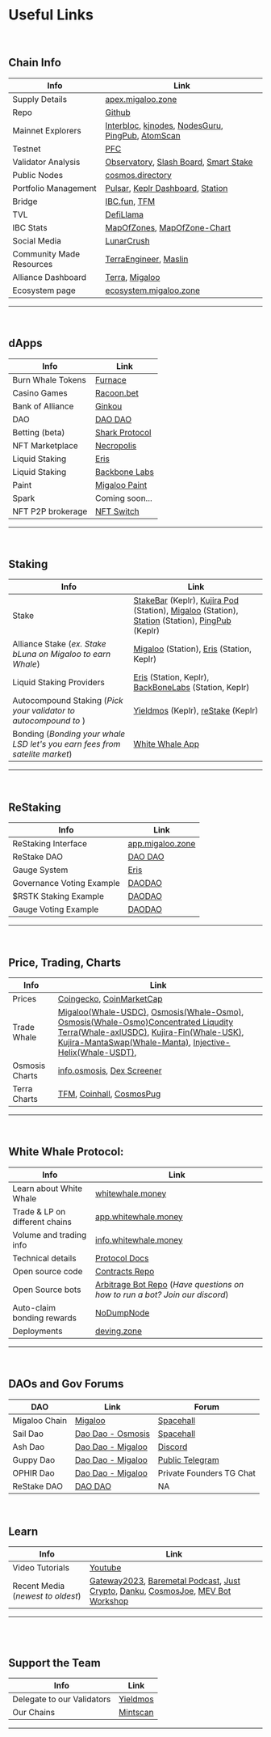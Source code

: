 # Useful Links

<br />

## Chain Info

<!-- **Chain Info** -->

| Info                     | Link                                                                                                                                                                                                                  |
| ------------------------ | --------------------------------------------------------------------------------------------------------------------------------------------------------------------------------------------------------------------- |
| Supply Details           | [apex.migaloo.zone](https://apex.migaloo.zone/)                                                                                                                                                                       |
| Repo                     | [Github](https://github.com/White-Whale-Defi-Platform/migaloo-chain)                                                                                                                                                  |
| Mainnet Explorers        | [Interbloc](https://inbloc.org/migaloo), [kjnodes](https://explorer.kjnodes.com/migaloo), [NodesGuru](https://migaloo.explorers.guru/), [PingPub](https://ping.pub/migaloo), [AtomScan](https://atomscan.com/migaloo) |
| Testnet                  | [PFC](https://ping.pfc.zone/narwhal-testnet)                                                                                                                                                                          |
| Validator Analysis       | [Observatory](https://observatory.zone/migaloo), [Slash Board](https://services.kjnodes.com/mainnet/migaloo/slashboard/), [Smart Stake](https://migaloo.smartstake.io/stats)                                          |
| Public Nodes             | [cosmos.directory](https://cosmos.directory/migaloo)                                                                                                                                                                  |
| Portfolio Management     | [Pulsar](https://app.pulsar.finance/portfolio), [Keplr Dashboard](https://wallet.keplr.app/), [Station](https://station.terra.money/)                                                                                 |
| Bridge                   | [IBC.fun](https://ibc.fun/), [TFM](https://tfm.com/bridge)                                                                                                                                                            |
| TVL                      | [DefiLlama](https://defillama.com/chain/Migaloo)                                                                                                                                                                      |
| IBC Stats                | [MapOfZones](https://mapofzones.com/zones/migaloo-1/overview), [MapOfZone-Chart](https://mapofzones.com/home/migaloo-1/overview?columnKey=ibcVolume&period=24h)                                                       |
| Social Media             | [LunarCrush](https://lunarcrush.com/coins/whale6/white-whale)                                                                                                                                                         |
| Community Made Resources | [TerraEngineer](https://deving.zone/en/cosmos/migaloo), [Maslin](https://ecosystem.zone/)                                                                                                                             |
| Alliance Dashboard       | [Terra](https://alliance-dashboard.terra.money/?selected=terra), [Migaloo](https://app.migaloo.zone/)                                                                                                                 |
| Ecosystem page           | [ecosystem.migaloo.zone](https://ecosystem.migaloo.zone/)                                                                                                                                                             |

---

<br />

## dApps

| Info              | Link                                                         |
| ----------------- | ------------------------------------------------------------ |
| Burn Whale Tokens | [Furnace](https://whale.burn.community/)                     |
| Casino Games      | [Racoon.bet](https://racoon.bet)                             |
| Bank of Alliance  | [Ginkou](https://ginkou.io/)                                 |
| DAO               | [DAO DAO](https://daodao.zone/dao/create?chain=migaloo-1)    |
| Betting (beta)    | [Shark Protocol](https://www.sharkprotocol.bet/)             |
| NFT Marketplace   | [Necropolis](https://necropolisnft.io/nfts/listed)           |
| Liquid Staking    | [Eris](https://www.erisprotocol.com/migaloo/amplifier/WHALE) |
| Liquid Staking    | [Backbone Labs](https://migaloo.gravedigger.zone/)           |
| Paint             | [Migaloo Paint](https://paint.migaloo.zone)                  |
| Spark             | Coming soon...                                               |
| NFT P2P brokerage | [NFT Switch](https://dapp.nftswitch.xyz/switch)              |

---

<br />

## Staking

<!-- **Staking** -->

| Info                                                                        | Link                                                                                                                                                                                                                                                                     |
| --------------------------------------------------------------------------- | ------------------------------------------------------------------------------------------------------------------------------------------------------------------------------------------------------------------------------------------------------------------------ |
| Stake                                                                       | [StakeBar](https://stakebar.io/portfolio) (Keplr), [Kujira Pod](https://pod.kujira.app/migaloo-1) (Station), [Migaloo](https://app.migaloo.zone/) (Station), [Station](https://station.terra.money/stake) (Station), [PingPub](https://ping.pub/migaloo/staking) (Keplr) |
| Alliance Stake (_ex. Stake bLuna on Migaloo to earn Whale_)                 | [Migaloo](https://app.migaloo.zone/) (Station), [Eris](https://www.erisprotocol.com/migaloo/amp-alliance) (Station, Keplr)                                                                                                                                               |
| Liquid Staking Providers                                                    | [Eris](https://www.erisprotocol.com/migaloo/amplifier) (Station, Keplr), [BackBoneLabs](https://migaloo.gravedigger.zone/) (Station, Keplr)                                                                                                                              |
| Autocompound Staking (_Pick your validator to autocompound to_ )            | [Yieldmos](https://www.yieldmos.com/strategies/whale-staking-rewards) (Keplr), [reStake](https://restake.app/migaloo) (Keplr)                                                                                                                                            |
| Bonding (_Bonding your whale LSD let's you earn fees from satelite market_) | [White Whale App](https://app.whitewhale.money/terra/dashboard)                                                                                                                                                                                                          |

---

<br />

## ReStaking

<!-- **ReStaking** -->

| Info                      | Link                                                                                                               |
| ------------------------- | ------------------------------------------------------------------------------------------------------------------ |
| ReStaking Interface       | [app.migaloo.zone](https://app.migaloo.zone/)                                                                      |
| ReStake DAO               | [DAO DAO](https://daodao.zone/dao/migaloo1pxuqr7je9h7slchdsgz5ufc3kklrevyfnxmq0dkjru5k6e6mdm2sw23hfz/home)         |
| Gauge System              | [Eris](https://next.erisprotocol.com/migaloo/restake-gauges)                                                       |
| Governance Voting Example | [DAODAO](https://daodao.zone/dao/migaloo10zqfqhw44e6gvu97frjzcghunndskhu40uyztwu00y6dr9qxrz6qcjfrf7/proposals/A39) |
| $RSTK Staking Example     | [DAODAO](https://daodao.zone/dao/migaloo10zqfqhw44e6gvu97frjzcghunndskhu40uyztwu00y6dr9qxrz6qcjfrf7/proposals/A34) |
| Gauge Voting Example      | [DAODAO](https://daodao.zone/dao/migaloo10zqfqhw44e6gvu97frjzcghunndskhu40uyztwu00y6dr9qxrz6qcjfrf7/proposals/A40) |

---

<br />

## Price, Trading, Charts

| Info           | Link                                                                                                                                                                                                                                                                                                                                                                                                                                                                                                                                                                                                                 |
| -------------- | -------------------------------------------------------------------------------------------------------------------------------------------------------------------------------------------------------------------------------------------------------------------------------------------------------------------------------------------------------------------------------------------------------------------------------------------------------------------------------------------------------------------------------------------------------------------------------------------------------------------- |
| Prices         | [Coingecko](https://www.coingecko.com/en/coins/white-whale), [CoinMarketCap](https://coinmarketcap.com/currencies/white-whale/)                                                                                                                                                                                                                                                                                                                                                                                                                                                                                      |
| Trade Whale    | [Migaloo(Whale-USDC)](https://coinhall.org/migaloo/migaloo1xv4ql6t6r8zawlqn2tyxqsrvjpmjfm6kvdfvytaueqe3qvcwyr7shtx0hj), [Osmosis(Whale-Osmo)](https://app.osmosis.zone/pool/960), [Osmosis(Whale-Osmo)Concentrated Liqudity](https://app.osmosis.zone/pool/1318) [Terra(Whale-axlUSDC)](https://app.whitewhale.money/terra/swap?from=axlUSDC&to=WHALE), [Kujira-Fin(Whale-USK)](https://fin.kujira.app/trade/kujira1xr3rq8yvd7qplsw5yx90ftsr2zdhg4e9z60h5duusgxpv72hud3sl8nek6?q=usk), [Kujira-MantaSwap(Whale-Manta)](https://mantaswap.app/), [Injective-Helix(Whale-USDT)](https://helixapp.com/spot/whale-usdt), |
| Osmosis Charts | [info.osmosis](https://info.osmosis.zone/token/WHALE), [Dex Screener](https://dexscreener.com/osmosis/960)                                                                                                                                                                                                                                                                                                                                                                                                                                                                                                           |
| Terra Charts   | [TFM](https://tfm.com/terra2/trade/analytics/tokens/ibc%2F36A02FFC4E74DF4F64305130C3DFA1B06BEAC775648927AA44467C76A77AB8DB?from=uluna&to=ibc%2FB3504E092456BA618CC28AC671A71FB08C6CA0FD0BE7C8A5B5A3E2DD933CC9E4&market=Astroport), [Coinhall](https://coinhall.org/terra/terra1qdu4g5zxxtmwsd95v8vjslq5874nkcull7ejycm0gy2v7p5qc67qenkf8t), [CosmosPug](https://cosmospug.com/whale-chart/)                                                                                                                                                                                                                          |

---

<br />

## White Whale Protocol:

| Info                           | Link                                                                                                                                          |
| ------------------------------ | --------------------------------------------------------------------------------------------------------------------------------------------- |
| Learn about White Whale        | [whitewhale.money](https://whitewhale.money/)                                                                                                 |
| Trade & LP on different chains | [app.whitewhale.money](https://app.whitewhale.money/)                                                                                         |
| Volume and trading info        | [info.whitewhale.money](https://info.whitewhale.money/)                                                                                       |
| Technical details              | [Protocol Docs](https://docs.whitewhale.money/white-whale-docs/)                                                                              |
| Open source code               | [Contracts Repo](https://github.com/White-Whale-Defi-Platform/white-whale-core)                                                               |
| Open Source bots               | [Arbitrage Bot Repo](https://github.com/White-Whale-Defi-Platform/white-whale-bots/) (_Have questions on how to run a bot? Join our discord_) |
| Auto-claim bonding rewards     | [NoDumpNode](https://tools.nodumpnode.com/claim-satellite-rewards)                                                                            |
| Deployments                    | [deving.zone](https://deving.zone/en/protocols/white_whale)                                                                                   |

---

<br />

## DAOs and Gov Forums

| DAO           | Link                                                                                                                 | Forum                                                 |
| ------------- | -------------------------------------------------------------------------------------------------------------------- | ----------------------------------------------------- |
| Migaloo Chain | [Migaloo](https://inbloc.org/migaloo/governance)                                                                     | [Spacehall](https://spacehall.app/community/migaloo)  |
| Sail Dao      | [Dao Dao - Osmosis](https://daodao.zone/dao/osmo106tvcj58rvdn9k36m9m3xcmcwk2c3fgft3ldcst9lgy05gcmjanqexru3h/home)    | [Spacehall](https://spacehall.app/community/sail-dao) |
| Ash Dao       | [Dao Dao - Migaloo](https://daodao.zone/dao/migaloo1e0kvgag8rzgj3tpz8tn9new83zv8fyv9yc2jxtnmv02hc3pn6jjswn3sc4/home) | [Discord](https://discord.com/invite/PEJzbV25mX)      |
| Guppy Dao     | [Dao Dao - Migaloo](https://daodao.zone/dao/migaloo1mzxe5q5ry0kkajvf4mrytdvxfe66ep3jsx92fav6aef0xe2ckupqz97uce/home) | [Public Telegram](https://t.me/+QooIWNEfR6c3MmM5)     |
| OPHIR Dao     | [Dao Dao - Migaloo](https://daodao.zone/dao/migaloo10gj7p9tz9ncjk7fm7tmlax7q6pyljfrawjxjfs09a7e7g933sj0q7yeadc/home) | Private Founders TG Chat                              |
| ReStake DAO   | [DAO DAO](https://daodao.zone/dao/migaloo1pxuqr7je9h7slchdsgz5ufc3kklrevyfnxmq0dkjru5k6e6mdm2sw23hfz/home)           | NA                                                    |

<br />

## Learn

| Info                              | Link                                                                                                                                                                                                                                                                                                                                                                                                                          |
| --------------------------------- | ----------------------------------------------------------------------------------------------------------------------------------------------------------------------------------------------------------------------------------------------------------------------------------------------------------------------------------------------------------------------------------------------------------------------------- |
| Video Tutorials                   | [Youtube](https://www.youtube.com/playlist?list=PLlB6D78o5V-mGKv07MZN-EGLwax8dbAyI)                                                                                                                                                                                                                                                                                                                                           |
| Recent Media (_newest to oldest_) | [Gateway2023](https://www.youtube.com/watch?v=ceCtyo8chOA), [Baremetal Podcast](https://www.youtube.com/watch?v=PacxAwicXS4), [Just Crypto](https://www.youtube.com/watch?v=tZDrMlX2rI4), [Danku](https://www.youtube.com/watch?v=CURBHmNHaM8&ab_channel=danku_r), [CosmosJoe](https://www.youtube.com/watch?v=26gyqDjKf5c&ab_channel=CosmosJoe~CryptoMedia), [MEV Bot Workshop](https://www.youtube.com/watch?v=y9s6whEKSnY) |

---

<br />
<br />

## Support the Team

| Info                       | Link                                                            |
| -------------------------- | --------------------------------------------------------------- |
| Delegate to our Validators | [Yieldmos](https://www.yieldmos.com/v/white-whale/)             |
| Our Chains                 | [Mintscan](https://hub.mintscan.io/validators/stats/whitewhale) |

---
